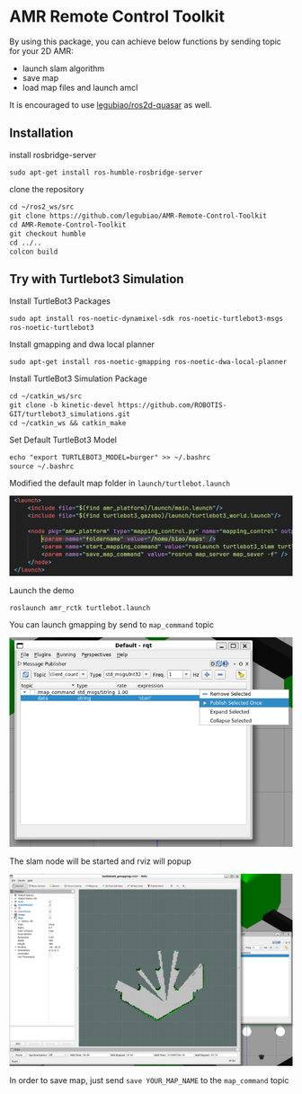 # AMR Remote Control Toolkit

By using this package, you can achieve below functions by sending topic for your 2D AMR:

- launch slam algorithm
- save map
- load map files and launch amcl

It is encouraged to use [legubiao/ros2d-quasar](https://github.com/legubiao/ros2d-quasar) as well.

## Installation

install rosbridge-server

```
sudo apt-get install ros-humble-rosbridge-server
```

clone the repository

```shell
cd ~/ros2_ws/src
git clone https://github.com/legubiao/AMR-Remote-Control-Toolkit
cd AMR-Remote-Control-Toolkit
git checkout humble
cd ../..
colcon build
```

## Try with Turtlebot3 Simulation

Install TurtleBot3 Packages

```shell
sudo apt install ros-noetic-dynamixel-sdk ros-noetic-turtlebot3-msgs ros-noetic-turtlebot3
```

Install gmapping and dwa local planner

```shell
sudo apt-get install ros-noetic-gmapping ros-noetic-dwa-local-planner
```

Install TurtleBot3 Simulation Package

```shell
cd ~/catkin_ws/src
git clone -b kinetic-devel https://github.com/ROBOTIS-GIT/turtlebot3_simulations.git
cd ~/catkin_ws && catkin_make
```

Set Default TurtleBot3 Model

```shell
echo "export TURTLEBOT3_MODEL=burger" >> ~/.bashrc
source ~/.bashrc
```

Modified the default map folder in `launch/turtlebot.launch`

![image-20240314165341063](assets/image-20240314165341063.png)

Launch the demo

```shell
roslaunch amr_rctk turtlebot.launch
```

You can launch gmapping by send to `map_command` topic

![image-20240314170344982](assets/image-20240314170344982.png)

The slam node will be started and rviz will popup

![image-20240314170646636](assets/image-20240314170646636.png)

In order to save map, just send `save YOUR_MAP_NAME` to the `map_command` topic